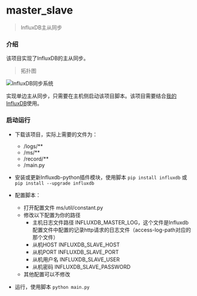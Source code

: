 # master_slave
> InfluxDB主从同步

### 介绍
该项目实现了InfluxDB的主从同步。

> 拓扑图

![InfluxDB同步系统](https://github.com/callELPSYCONGROO/master_slave/blob/master/refer/InfluxDB%E5%90%8C%E6%AD%A5%E7%B3%BB%E7%BB%9F.png?raw=true)

实现单边主从同步，只需要在主机侧启动该项目脚本。该项目需要结合[我的InfluxDB](https://github.com/callELPSYCONGROO/influxdb)使用。

### 启动运行

* 下载该项目，实际上需要的文件为：
    * /logs/**
    * /ms/**
    * /record/**
    * /main.py
    
* 安装或更新Influxdb-python插件模块，使用脚本 `pip install influxdb` 或 `pip install --upgrade influxdb`

* 配置脚本：
    * 打开配置文件 ms/util/constant.py
    * 修改以下配置为你的路径
        * 主机日志文件路径 INFLUXDB_MASTER_LOG，这个文件是Influxdb配置文件中配置的记录http请求的日志文件（access-log-path对应的那个文件）
        * 从机HOST INFLUXDB_SLAVE_HOST
        * 从机PORT INFLUXDB_SLAVE_PORT
        * 从机用户名 INFLUXDB_SLAVE_USER
        * 从机密码 INFLUXDB_SLAVE_PASSWORD
    * 其他配置可以不修改

* 运行，使用脚本 `python main.py`